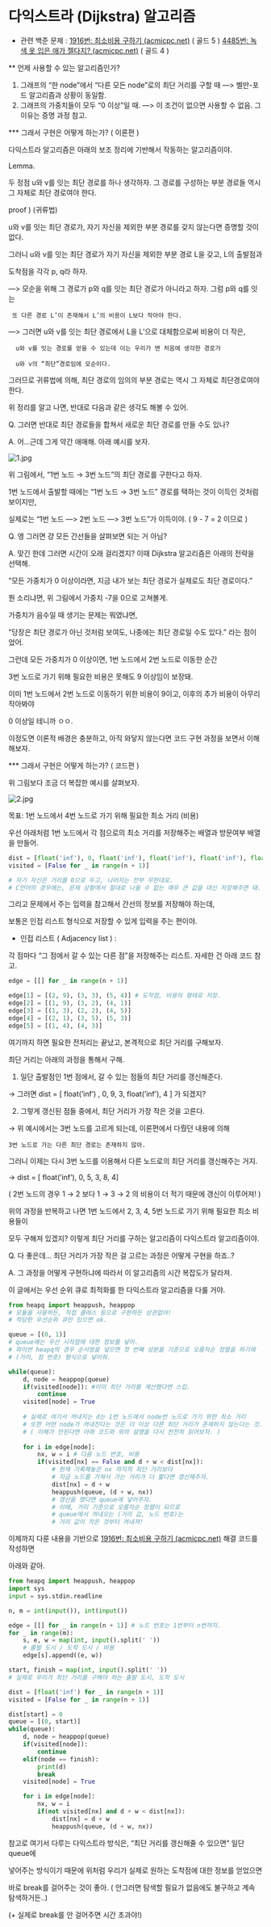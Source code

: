 # 다익스트라 (Dijkstra) 알고리즘

- 관련 백준 문제 :
[1916번: 최소비용 구하기 (acmicpc.net)](https://www.acmicpc.net/problem/1916) ( 골드 5 ) 
[4485번: 녹색 옷 입은 애가 젤다지? (acmicpc.net)](https://www.acmicpc.net/problem/4485) ( 골드 4 )

** 언제 사용할 수 있는 알고리즘인가? 

1. 그래프의 “한 node”에서 “다른 모든 node”로의 최단 거리를 구할 때
—> 벨만-포드 알고리즘과 상황이 동일함. 
2. 그래프의 가중치들이 모두 “0 이상”일 때. 
—> 이 조건이 없으면 사용할 수 없음. 그 이유는 증명 과정 참고.

 *** 그래서 구현은 어떻게 하는가? ( 이론편 ) 

 다익스트라 알고리즘은 아래의 보조 정리에 기반해서 작동하는 알고리즘이야. 

Lemma. 

 두 정점 u와 v를 잇는 최단 경로를 하나 생각하자. 그 경로를 구성하는 부분 경로들 역시 그 자체로
최단 경로여야 한다. 

proof )  (귀류법) 

 u와 v를 잇는 최단 경로가, 자기 자신을 제외한 부분 경로를 갖지 않는다면 증명할 것이 없다. 

그러니 u와 v를 잇는 최단 경로가 자기 자신을 제외한 부분 경로 L을 갖고, L의 출발점과 

도착점을 각각 p, q라 하자. 

—> 모순을 위해 그 경로가 p와 q를 잇는 최단 경로가 아니라고 하자. 그럼 p와 q를 잇는 

     또 다른 경로 L’이 존재해서 L’의 비용이 L보다 작아야 한다. 

—> 그러면 u와 v를 잇는 최단 경로에서 L을 L’으로 대체함으로써 비용이 더 작은, 

      u와 v를 잇는 경로를 얻을 수 있는데 이는 우리가 맨 처음에 생각한 경로가 

      u와 v의 “최단”경로임에 모순이다. 

그러므로 귀류법에 의해, 최단 경로의 임의의 부분 경로는 역시 그 자체로 최단경로여야 한다. 

 위 정리를 알고 나면, 반대로 다음과 같은 생각도 해볼 수 있어. 

Q. 그러면 반대로 최단 경로들을 합쳐서 새로운 최단 경로를 만들 수도 있나? 

A. 어…근데 그게 약간 애매해. 아래 예시를 보자. 

![1.jpg](%E1%84%83%E1%85%A1%E1%84%8B%E1%85%B5%E1%86%A8%E1%84%89%E1%85%B3%E1%84%90%E1%85%B3%E1%84%85%E1%85%A1%20(Dijkstra)%20%E1%84%8B%E1%85%A1%E1%86%AF%E1%84%80%E1%85%A9%E1%84%85%E1%85%B5%E1%84%8C%E1%85%B3%E1%86%B7%202b11c63169d24221b3ffda4552139e1d/1.jpg)

 위 그림에서, “1번 노드 → 3번 노드”의 최단 경로를 구한다고 하자. 

1번 노드에서 출발할 때에는 “1번 노드 → 3번 노드” 경로를 택하는 것이 이득인 것처럼 보이지만, 

실제로는 “1번 노드 —> 2번 노드 —> 3번 노드”가 이득이야. ( 9 - 7 = 2 이므로 ) 

Q. 엥 그러면 걍 모든 간선들을 살펴보면 되는 거 아님? 

A. 맞긴 한데 그러면 시간이 오래 걸리겠지? 이때 Dijkstra 알고리즘은 아래의 전략을 선택해. 

”모든 가중치가 0 이상이라면, 지금 내가 보는 최단 경로가 실제로도 최단 경로이다.” 

뭔 소리냐면, 위 그림에서 가중치 -7을 0으로 고쳐볼게. 

가중치가 음수일 때 생기는 문제는 뭐였냐면, 

”당장은 최단 경로가 아닌 것처럼 보여도, 나중에는 최단 경로일 수도 있다.” 라는 점이었어. 

그런데 모든 가중치가 0 이상이면, 1번 노드에서 2번 노드로 이동한 순간 

3번 노드로 가기 위해 필요한 비용은 못해도 9 이상임이 보장돼. 

이미 1번 노드에서 2번 노드로 이동하기 위한 비용이 9이고, 이후의 추가 비용이 아무리 작아봐야 

0 이상일 테니까 ㅇㅇ. 

이정도면 이론적 배경은 충분하고, 아직 와닿지 않는다면 코드 구현 과정을 보면서 이해해보자. 

*** 그래서 구현은 어떻게 하는가? ( 코드편 ) 

 위 그림보다 조금 더 복잡한 예시를 살펴보자. 

![2.jpg](%E1%84%83%E1%85%A1%E1%84%8B%E1%85%B5%E1%86%A8%E1%84%89%E1%85%B3%E1%84%90%E1%85%B3%E1%84%85%E1%85%A1%20(Dijkstra)%20%E1%84%8B%E1%85%A1%E1%86%AF%E1%84%80%E1%85%A9%E1%84%85%E1%85%B5%E1%84%8C%E1%85%B3%E1%86%B7%202b11c63169d24221b3ffda4552139e1d/2.jpg)

 목표: 1번 노드에서 4번 노드로 가기 위해 필요한 최소 거리 (비용)

우선 아래처럼 1번 노드에서 각 점으로의 최소 거리를 저장해주는 배열과 방문여부 배열을 만들어. 

```python
dist = [float('inf'), 0, float('inf'), float('inf'), float('inf'), float('inf')] 
visited = [False for _ in range(n + 1)] 

# 자기 자신은 거리를 0으로 두고, 나머지는 전부 무한대로. 
# C언어의 경우에는, 문제 상황에서 절대로 나올 수 없는 매우 큰 값을 대신 저장해주면 돼. 
```

 그리고 문제에서 주는 입력을 참고해서 간선의 정보를 저장해야 하는데, 

보통은 인접 리스트 형식으로 저장할 수 있게 입력을 주는 편이야. 

* 인접 리스트 ( Adjacency list ) : 

 각 점마다 “그 점에서 갈 수 있는 다른 점”을 저장해주는 리스트. 자세한 건 아래 코드 참고. 

```python
edge = [[] for _ in range(n + 1)] 

edge[1] = [(2, 9), (3, 3), (5, 4)] # 도착점, 비용의 형태로 저장. 
edge[2] = [(1, 9), (3, 2), (4, 1)] 
edge[3] = [(1, 3), (2, 2), (4, 5)] 
edge[4] = [(2, 1), (3, 5), (5, 3)]
edge[5] = [(1, 4), (4, 3)] 
```

 

 여기까지 하면 필요한 전처리는 끝났고, 본격적으로 최단 거리를 구해보자. 

최단 거리는 아래의 과정을 통해서 구해. 

1. 일단 출발점인 1번 점에서, 갈 수 있는 점들의 최단 거리를 갱신해준다. 

 → 그러면 dist = [ float(’inf’) , 0, 9, 3, float(’inf’), 4 ] 가 되겠지? 

2. 그렇게 갱신된 점들 중에서, 최단 거리가 가장 작은 것을 고른다. 

 → 위 예시에서는 3번 노드를 고르게 되는데, 이론편에서 다뤘던 내용에 의해 

    3번 노드로 가는 다른 최단 경로는 존재하지 않아. 

   그러니 이제는 다시 3번 노드를 이용해서 다른 노드로의 최단 거리를 갱신해주는 거지. 

→ dist = [ float(’inf’), 0, 5, 3, 8, 4] 

   ( 2번 노드의 경우 1 → 2 보다 1 → 3 → 2 의 비용이 더 적기 때문에 갱신이 이루어져! ) 

 위의 과정을 반복하고 나면 1번 노드에서 2, 3, 4, 5번 노드로 가기 위해 필요한 최소 비용들이 

모두 구해져 있겠지? 이렇게 최단 거리를 구하는 알고리즘이 다익스트라 알고리즘이야. 

Q. 다 좋은데… 최단 거리가 가장 작은 걸 고르는 과정은 어떻게 구현을 하죠..? 

A. 그 과정을 어떻게 구현하냐에 따라서 이 알고리즘의 시간 복잡도가 달라져. 

   이 글에서는 우선 순위 큐로 최적화를 한 다익스트라 알고리즘을 다룰 거야. 

```python
from heapq import heappush, heappop 
# 모듈을 사용하든, 직접 클래스 등으로 구현하든 상관없어! 
# 적당한 우선순위 큐만 있으면 ok. 

queue = [(0, 1)]
# queue에는 우선 시작점에 대한 정보를 넣어. 
# 파이썬 heapq의 경우 순서쌍을 넣으면 첫 번째 성분을 기준으로 오름차순 정렬을 하기에
# (거리, 점 번호) 형식으로 넣어줘. 

while(queue): 
	d, node = heappop(queue) 
	if(visited[node]): #이미 최단 거리를 계산했다면 스킵.  
		continue 
	visited[node] = True 
	
	# 실제로 여기서 꺼내지는 d는 1번 노드에서 node번 노드로 가기 위한 최소 거리 
	# 또한 어떤 node가 꺼내진다는 것은 더 이상 다른 최단 거리가 존재하지 않는다는 것. 
	# ( 이해가 안된다면 아래 코드와 위의 설명을 다시 천천히 읽어보자. ) 
	
	for i in edge[node]: 
		nx, w = i # 다음 노드 번호, 비용 
		if(visited[nx] == False and d + w < dist[nx]): 
			# 현재 기록해놓은 nx 까지의 최단 거리보다 
			# 지금 노드를 거쳐서 가는 거리가 더 짧다면 갱신해주자. 
			dist[nx] = d + w 
			heappush(queue, (d + w, nx)) 
			# 갱신을 했다면 queue에 넣어주자. 
			# 이때, 거리 기준으로 오름차순 정렬이 되므로
			# queue에서 꺼내오는 (거리 값, 노드 번호)는 
			# 거리 값이 작은 것부터 꺼내져! 

```

 이제까지 다룬 내용을 기반으로 [1916번: 최소비용 구하기 (acmicpc.net)](https://www.acmicpc.net/problem/1916) 해결 코드를 작성하면

아래와 같아. 

```python
from heapq import heappush, heappop 
import sys 
input = sys.stdin.readline 

n, m = int(input()), int(input()) 

edge = [[] for _ in range(n + 1)] # 노드 번호는 1번부터 n번까지. 
for _ in range(m): 
    s, e, w = map(int, input().split(' ')) 
    # 출발 도시 / 도착 도시 / 비용 
    edge[s].append((e, w)) 

start, finish = map(int, input().split(' ')) 
# 실제로 우리가 최단 거리를 구해야 하는 출발 도시, 도착 도시 

dist = [float('inf') for _ in range(n + 1)]
visited = [False for _ in range(n + 1)]

dist[start] = 0 
queue = [(0, start)] 
while(queue): 
    d, node = heappop(queue) 
    if(visited[node]): 
        continue 
    elif(node == finish): 
        print(d) 
        break 
    visited[node] = True 

    for i in edge[node]: 
        nx, w = i 
        if(not visited[nx] and d + w < dist[nx]): 
            dist[nx] = d + w 
            heappush(queue, (d + w, nx)) 

```

 참고로 여기서 다루는 다익스트라 방식은, “최단 거리를 갱신해줄 수 있으면” 일단 queue에 

넣어주는 방식이기 때문에 위처럼 우리가 실제로 원하는 도착점에 대한 정보를 얻었으면 

바로 break를 걸어주는 것이 좋아. ( 안그러면 탐색할 필요가 없음에도 불구하고 계속 탐색하거든..)

(+ 실제로 break를 안 걸어주면 시간 초과야!)